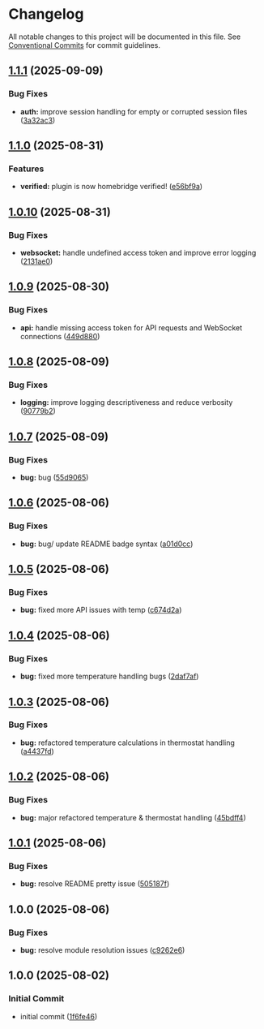 # Changelog

All notable changes to this project will be documented in this file. See
[Conventional Commits](https://conventionalcommits.org) for commit guidelines.

## [1.1.1](https://github.com/JackieTreeh0rn/homebridge-smartrent/compare/v1.1.0...v1.1.1) (2025-09-09)

### Bug Fixes

* **auth:** improve session handling for empty or corrupted session files ([3a32ac3](https://github.com/JackieTreeh0rn/homebridge-smartrent/commit/3a32ac3a2e8e02ca349a9dbe9b58adba85bf3ae8))

## [1.1.0](https://github.com/JackieTreeh0rn/homebridge-smartrent/compare/v1.0.10...v1.1.0) (2025-08-31)

### Features

* **verified:** plugin is now homebridge verified! ([e56bf9a](https://github.com/JackieTreeh0rn/homebridge-smartrent/commit/e56bf9a1b220ca08a22cf0d99c35d93650f92d29))

## [1.0.10](https://github.com/JackieTreeh0rn/homebridge-smartrent/compare/v1.0.9...v1.0.10) (2025-08-31)

### Bug Fixes

* **websocket:** handle undefined access token and improve error logging ([2131ae0](https://github.com/JackieTreeh0rn/homebridge-smartrent/commit/2131ae0cfa0beb687e7361248a7c780242ba680e))

## [1.0.9](https://github.com/JackieTreeh0rn/homebridge-smartrent/compare/v1.0.8...v1.0.9) (2025-08-30)

### Bug Fixes

* **api:** handle missing access token for API requests and WebSocket connections ([449d880](https://github.com/JackieTreeh0rn/homebridge-smartrent/commit/449d8800b9153dc0c4ff00f6f21126499a0d97ec))

## [1.0.8](https://github.com/JackieTreeh0rn/homebridge-smartrent/compare/v1.0.7...v1.0.8) (2025-08-09)

### Bug Fixes

* **logging:** improve logging descriptiveness and reduce verbosity ([90779b2](https://github.com/JackieTreeh0rn/homebridge-smartrent/commit/90779b23ebcb4a9914669bee549d7479137e2f59))

## [1.0.7](https://github.com/JackieTreeh0rn/homebridge-smartrent/compare/v1.0.6...v1.0.7) (2025-08-09)

### Bug Fixes

* **bug:** bug ([55d9065](https://github.com/JackieTreeh0rn/homebridge-smartrent/commit/55d9065bdd35e29167ce335065572ce0a065c86d))

## [1.0.6](https://github.com/JackieTreeh0rn/homebridge-smartrent/compare/v1.0.5...v1.0.6) (2025-08-06)

### Bug Fixes

* **bug:** bug/ update README badge syntax ([a01d0cc](https://github.com/JackieTreeh0rn/homebridge-smartrent/commit/a01d0cc2880815c097f9883fe0d68a995e3491c0))

## [1.0.5](https://github.com/JackieTreeh0rn/homebridge-smartrent/compare/v1.0.4...v1.0.5) (2025-08-06)

### Bug Fixes

* **bug:** fixed more API issues with temp ([c674d2a](https://github.com/JackieTreeh0rn/homebridge-smartrent/commit/c674d2aa19fe73959d371437a27d38a4f740d7b9))

## [1.0.4](https://github.com/JackieTreeh0rn/homebridge-smartrent/compare/v1.0.3...v1.0.4) (2025-08-06)

### Bug Fixes

* **bug:** fixed more temperature handling bugs ([2daf7af](https://github.com/JackieTreeh0rn/homebridge-smartrent/commit/2daf7af03183a4318fe34ac9f6f1b92a52dd6902))

## [1.0.3](https://github.com/JackieTreeh0rn/homebridge-smartrent/compare/v1.0.2...v1.0.3) (2025-08-06)

### Bug Fixes

* **bug:** refactored temperature calculations in thermostat handling ([a4437fd](https://github.com/JackieTreeh0rn/homebridge-smartrent/commit/a4437fd8283b7f8e3fbf5a92a1b37690e6602043))

## [1.0.2](https://github.com/JackieTreeh0rn/homebridge-smartrent/compare/v1.0.1...v1.0.2) (2025-08-06)

### Bug Fixes

* **bug:** major refactored temperature & thermostat handling ([45bdff4](https://github.com/JackieTreeh0rn/homebridge-smartrent/commit/45bdff478a8f5b225a8e10b0d3605d6aa6f6e178))

## [1.0.1](https://github.com/JackieTreeh0rn/homebridge-smartrent/compare/v1.0.0...v1.0.1) (2025-08-06)

### Bug Fixes

* **bug:** resolve README pretty issue ([505187f](https://github.com/JackieTreeh0rn/homebridge-smartrent/commit/505187faa142d1f4306c7e5c286ec75283b462aa))

## 1.0.0 (2025-08-06)

### Bug Fixes

* **bug:** resolve module resolution issues ([c9262e6](https://github.com/JackieTreeh0rn/homebridge-smartrent/commit/c9262e65dd4949cfea4a2aea86f2f4c68d6e97b6))

## 1.0.0 (2025-08-02)


### Initial Commit

* initial commit ([1f6fe46](https://github.com/JackieTreeh0rn/homebridge-smartrent/commit/1f6fe46cad9607f37153fe3908ef8cbd8ef93118))
